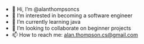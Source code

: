 - 👋 Hi, I’m @alanthompsoncs
- 👀 I’m interested in becoming a software engineer
- 🌱 I’m currently learning java
- 💞️ I’m looking to collaborate on beginner projects
- 📫 How to reach me: alan.thompson.cs@gmail.com

<!---
alanthompsoncs/alanthompsoncs is a ✨ special ✨ repository because its `README.md` (this file) appears on your GitHub profile.
You can click the Preview link to take a look at your changes.
--->
